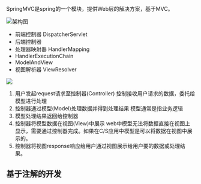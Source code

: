 SpringMVC是spring的一个模块，提供Web层的解决方案，基于MVC。

![架构图](http://7xle4i.com1.z0.glb.clouddn.com/mackdown8b13632762d0f703ed7a0ff50afa513d2797c5cb.jpg)

* 前端控制器 DispatcherServlet
* 后端控制器
* 处理器映射器 HandlerMapping
* HandlerExecutionChain
* ModelAndView
* 视图解析器 ViewResolver

![](http://7xle4i.com1.z0.glb.clouddn.com/mackdownasdadasdasdnjksadlkzcxihasdansjd.jpg)

1. 用户发起request请求至控制器(Controller)
控制接收用户请求的数据，委托给模型进行处理  
2. 控制器通过模型(Model)处理数据并得到处理结果
模型通常是指业务逻辑  
3. 模型处理结果返回给控制器  
4. 控制器将模型数据在视图(View)中展示
web中模型无法将数据直接在视图上显示，需要通过控制器完成。如果在C/S应用中模型是可以将数据在视图中展示的。  
5. 控制器将视图response响应给用户通过视图展示给用户要的数据或处理结果。  


## 基于注解的开发

